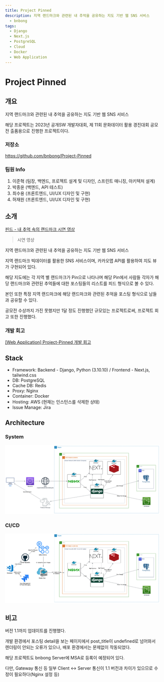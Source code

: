 ```yaml
---
title: Project Pinned
description: 지역 랜드마크와 관련된 내 추억을 공유하는 지도 기반 웹 SNS 서비스
  - bnbong
tags:
  - Django
  - Next.js
  - PostgreSQL
  - Cloud
  - Docker
  - Web Application
---
```


# Project Pinned

## 개요

지역 랜드마크와 관련된 내 추억을 공유하는 지도 기반 웹 SNS 서비스

해당 프로젝트는 2023년 공개SW 개발자대회, 제 11회 문화데이터 활용 경진대회 공모전 출품용으로 진행한 프로젝트이다.

### 저장소

<https://github.com/bnbong/Project-Pinned>

### 팀원 Info

1. 이준혁 (팀장, 백엔드, 프로젝트 설계 및 디자인, 스프린트 매니징, 아키텍처 설계)
2. 박종윤 (백엔드, API 테스트)
3. 최수용 (프론트엔드, UI/UX 디자인 및 구현)
4. 허재원 (프론트엔드, UI/UX 디자인 및 구현)

## 소개

[핀드 - 내 추억 속의 랜드마크 시연 영상](https://youtu.be/u4GKCeECjJE)

> 시연 영상

지역 랜드마크와 관련된 내 추억을 공유하는 지도 기반 웹 SNS 서비스

지역 랜드마크 빅데이터를 활용한 SNS 서비스이며, 카카오맵 API를 활용하여 지도 뷰가 구현되어 있다.

해당 지도에는 각 지역 별 랜드마크가 Pin으로 나타나며 해당 Pin에서 사람들 각자가 해당 랜드마크와 관련된 추억들에 대한 포스팅들의 리스트를 피드 형식으로 볼 수 있다.

본인 또한 특정 지역 랜드마크에 해당 랜드마크와 관련된 추억을 포스팅 형식으로 남들과 공유할 수 있다.

공모전 수상까지 가진 못했지만 1달 정도 진행했던 규모있는 프로젝트로써, 프로젝트 회고 또한 진행했다.

### 개발 회고

[[Web Application] Project-Pinned 개발 회고](https://blog.naver.com/bnbong/223217885371)

## Stack

- Framework: Backend - Django, Python (3.10.10) / Frontend - Next.js, tailwind.css
- DB: PostgreSQL
- Cache DB: Redis
- Proxy: Nginx
- Container: Docker
- Hosting: AWS (현재는 인스턴스를 삭제한 상태)
- Issue Manage: Jira

## Architecture

### System

![Untitled](img/projectpinned1.png)

### CI/CD

![Untitled](img/projectpinned2.png)

## 비고

버전 1.1까지 업데이트를 진행했다.

개발 환경에서 포스팅 detail을 보는 페이지에서 post_title이 undefined로 넘어와서 렌더링이 안되는 오류가 있으나, 배포 환경에서는 문제없이 작동되었다.

해당 프로젝트도 bnbong Server에 MSA로 등록이 예정되어 있다.

다만, Gateway 통신 등 일부 Client ↔ Server 통신이 1.1 버전과 차이가 있으므로 수정이 필요하다(Nginx 설정 등)
